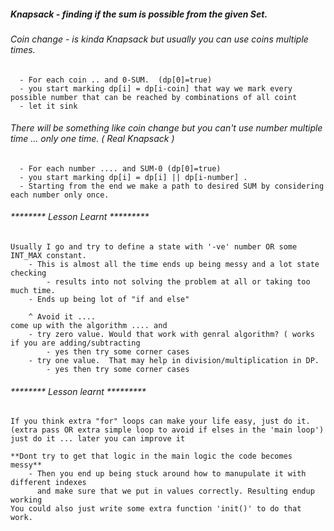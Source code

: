 
##### Knapsack - finding if the sum is possible from the given Set.

###### Coin change - is kinda Knapsack but usually you can use coins multiple times.
      - For each coin .. and 0-SUM.  (dp[0]=true)
      - you start marking dp[i] = dp[i-coin] that way we mark every possible number that can be reached by combinations of all coint
      - let it sink      

###### There will be something like coin change but you can't use number multiple time ... only one time. ( Real Knapsack )
      - For each number .... and SUM-0 (dp[0]=true)
      - you start marking dp[i] = dp[i] || dp[i-number] .
      - Starting from the end we make a path to desired SUM by considering each number only once.


######	******** Lesson Learnt *********
	Usually I go and try to define a state with '-ve' number OR some INT_MAX constant.
		- This is almost all the time ends up being messy and a lot state checking
			- results into not solving the problem at all or taking too much time.
		- Ends up being lot of "if and else"

		^ Avoid it ....
	come up with the algorithm .... and
		- try zero value. Would that work with genral algorithm? ( works if you are adding/subtracting
			- yes then try some corner cases
		- try one value.  That may help in division/multiplication in DP.
			- yes then try some corner cases

######	******** Lesson learnt *********
	If you think extra "for" loops can make your life easy, just do it. (extra pass OR extra simple loop to avoid if elses in the 'main loop')
	just do it ... later you can improve it

	**Dont try to get that logic in the main logic the code becomes messy**
		- Then you end up being stuck around how to manupulate it with different indexes
		  and make sure that we put in values correctly. Resulting endup working
	You could also just write some extra function 'init()' to do that work.
